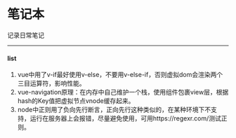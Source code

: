 笔记本
======

记录日常笔记

---

#### list

1.	vue中用了v-if最好使用v-else，不要用v-else-if，否则虚拟dom会渲染两个三目运算符，影响性能。
2.	vue-navigation原理：在内存中自己维护一个栈，使用组件包裹view层，根据hash的Key值把虚拟节点vnode缓存起来。
3.	node中正则用了负向先行断言，正向先行这种类似的，在某种环境下不支持，运行在服务器上会报错，尽量避免使用，可用https://regexr.com/测试正则。
